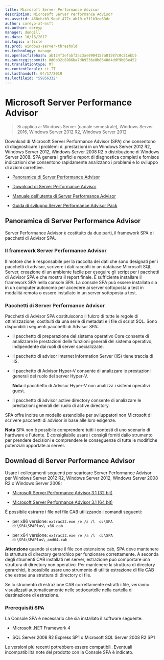 ```yaml
---
title: Microsoft Server Performance Advisor
description: Microsoft Server Performance Advisor
ms.assetid: 468ebcb3-9eaf-477c-ab10-e3f1b3ce63dc
author: coreyp-at-msft
ms.author: coreyp
manager: dongill
ms.date: 10/16/2017
ms.topic: article
ms.prod: windows-server-threshold
ms.technology: manage
ms.openlocfilehash: ab124f3efabf2ac3ae8904157a81587c0c21ebb5
ms.sourcegitcommit: 0d0b32c8986ba7db9536e0b8648d4ddf9b03e452
ms.translationtype: MT
ms.contentlocale: it-IT
ms.lasthandoff: 04/17/2019
ms.locfileid: "59856332"
---
```

# <a name="microsoft-server-performance-advisor"></a>Microsoft Server Performance Advisor

>Si applica a: Windows Server (canale semestrale), Windows Server 2016, Windows Server 2012 R2, Windows Server 2012

Download di Microsoft Server Performance Advisor (SPA) che consentono di diagnosticare i problemi di prestazioni in un Windows Server 2012 R2, Windows Server 2012, Windows Server 2008 R2 o distribuzione di Windows Server 2008. SPA genera i grafici e report di diagnostica completi e fornisce indicazioni che consentono rapidamente analizzano i problemi e lo sviluppo di azioni correttive.

-   [Panoramica di Server Performance Advisor](#bkmk-aboutspa)

-   [Download di Server Performance Advisor](#bkmk-downloadspa)

-   [Manuale dell'utente di Server Performance Advisor](server-performance-advisor-users-guide.md)

-   [Guida di sviluppo Server Performance Advisor Pack](server-performance-advisor-pack-development-guide.md)

## <a href="" id="bkmk-aboutspa"></a>Panoramica di Server Performance Advisor

Server Performance Advisor è costituito da due parti, il framework SPA e i pacchetti di Advisor SPA.

### <a name="the-server-performance-advisor-framework"></a>Il framework Server Performance Advisor

Il motore che è responsabile per la raccolta dei dati che sono designati per i pacchetti di advisor, scrivere i dati raccolti in un database Microsoft SQL Server, creazione di un ambiente facile per eseguire gli script per i pacchetti di Advisor SPA e che mostra il report finale. È sufficiente installare il framework SPA nella console SPA. La console SPA può essere installata sia in un computer autonomo per accedere ai server sottoposta a test in modalità remota o essere installato in un server sottoposta a test.

### <a name="server-performance-advisor-packs"></a>Pacchetti di Server Performance Advisor

Pacchetti di Advisor SPA costituiscono il fulcro di tutte le regole di ottimizzazione, costituiti da una serie di metadati e i file di script SQL. Sono disponibili i seguenti pacchetti di Advisor SPA:

-   Il pacchetto di preparazione del sistema operativo Core consente di analizzare le prestazioni delle funzioni generali del sistema operativo, indipendente dai ruoli di server specializzate.

-   Il pacchetto di advisor Internet Information Server (IIS) tiene traccia di IIS.

-   Il pacchetto di Advisor Hyper-V consente di analizzare le prestazioni generali del ruolo del server Hyper-V.

    **Nota** il pacchetto di Advisor Hyper-V non analizza i sistemi operativi guest.

     

-   Il pacchetto di advisor active directory consente di analizzare le prestazioni generali del ruolo di active directory.

SPA offre inoltre un modello estendibile per sviluppatori non Microsoft di scrivere pacchetti di advisor in base alle loro esigenze.

**Nota** SPA non è possibile comprendere tutti i contesti di uno scenario di hardware e l'utente. È consigliabile usare i consigli forniti dallo strumento per prendere decisioni e comprendere le conseguenze di tutte le modifiche potenziali apportate ai server.

 

## <a href="" id="bkmk-downloadspa"></a>Download di Server Performance Advisor


Usare i collegamenti seguenti per scaricare Server Performance Advisor per Windows Server 2012 R2, Windows Server 2012, Windows Server 2008 R2 o Windows Server 2008:

-   [Microsoft Server Performance Advisor 3.1 (32 bit)](https://go.microsoft.com/fwlink/p/?linkid=327751)

-   [Microsoft Server Performance Advisor 3.1 (64 bit)](https://go.microsoft.com/fwlink/p/?linkid=327752)

È possibile estrarre i file nel file CAB utilizzando i comandi seguenti:

-   per x86 versione: `extrac32.exe /e /a /l  d:\SPA   d:\SPA\SPAPlus\_x86.cab`

-   per x64 versione: `extrac32.exe /e /a /l  d:\SPA   d:\SPA\SPAPlus\_amd64.cab`

**Attenzione** quando si estrae il file con estensione cab, SPA deve mantenere la struttura di directory gerarchico per funzionare correttamente. A seconda degli strumenti CAB installati nel server, estrazione può comportare una struttura di directory non operativo. Per mantenere la struttura di directory gerarchici, è possibile usare uno strumento di utilità estrazione di file CAB che estrae una struttura di directory di file.

Se lo strumento di estrazione CAB correttamente estratti i file, verranno visualizzati automaticamente nelle sottocartelle nella cartella di destinazione di estrazione.

### <a name="spa-prerequisites"></a>Prerequisiti SPA

La Console SPA è necessario che sia installato il software seguente:

-   Microsoft .NET Framework 4

-   SQL Server 2008 R2 Express SP1 o Microsoft SQL Server 2008 R2 SP1

Le versioni più recenti potrebbero essere compatibili. Eventuali incompatibilità note del prodotto con la Console SPA è indicato.
